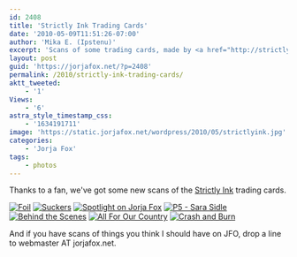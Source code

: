 ```yaml
---
id: 2408
title: 'Strictly Ink Trading Cards'
date: '2010-05-09T11:51:26-07:00'
author: 'Mika E. (Ipstenu)'
excerpt: 'Scans of some trading cards, made by <a href="http://strictlyink.com">Strictly Ink</a> of Jorja on _CSI_.'
layout: post
guid: 'https://jorjafox.net/?p=2408'
permalink: /2010/strictly-ink-trading-cards/
aktt_tweeted:
    - '1'
Views:
    - '6'
astra_style_timestamp_css:
    - '1634191711'
image: 'https://static.jorjafox.net/wordpress/2010/05/strictlyink.jpg'
categories:
    - 'Jorja Fox'
tags:
    - photos
---
```


Thanks to a fan, we've got some new scans of the <a href="http://strictlyink.com">Strictly Ink</a> trading cards.

<a href="https://jorjafox.net/gallery/tv/csi/pub/merch/strictlyink/season03-foil.jpg"><img class="ZenphotoPress_thumb " alt="Foil" title="Foil" src="https://jorjafox.net/gallery/cache/tv/csi/pub/merch/strictlyink/season03-foil_200_cw200_ch200_thumb.jpg"  /></a> <a href="https://jorjafox.net/gallery/tv/csi/pub/merch/strictlyink/season02-03.jpg"><img class="ZenphotoPress_thumb " alt="Suckers" title="Suckers" src="https://jorjafox.net/gallery/cache/tv/csi/pub/merch/strictlyink/season02-03_200_cw200_ch200_thumb.jpg"  /></a> <a href="https://jorjafox.net/gallery/tv/csi/pub/merch/strictlyink/season02-04.jpg"><img class="ZenphotoPress_thumb " alt="Spotlight on Jorja Fox" title="Spotlight on Jorja Fox" src="https://jorjafox.net/gallery/cache/tv/csi/pub/merch/strictlyink/season02-04_200_cw200_ch200_thumb.jpg"  /></a> <a href="https://jorjafox.net/gallery/tv/csi/pub/merch/strictlyink/season03-01.jpg"><img class="ZenphotoPress_thumb " alt="P5 - Sara Sidle" title="P5 - Sara Sidle" src="https://jorjafox.net/gallery/cache/tv/csi/pub/merch/strictlyink/season03-01_200_cw200_ch200_thumb.jpg"  /></a> <a href="https://jorjafox.net/gallery/tv/csi/pub/merch/strictlyink/season02-05.jpg"><img class="ZenphotoPress_thumb " alt="Behind the Scenes" title="Behind the Scenes" src="https://jorjafox.net/gallery/cache/tv/csi/pub/merch/strictlyink/season02-05_200_cw200_ch200_thumb.jpg"  /></a> <a href="https://jorjafox.net/gallery/tv/csi/pub/merch/strictlyink/season02-02.jpg"><img class="ZenphotoPress_thumb " alt="All For Our Country" title="All For Our Country" src="https://jorjafox.net/gallery/cache/tv/csi/pub/merch/strictlyink/season02-02_200_cw200_ch200_thumb.jpg"  /></a> <a href="https://jorjafox.net/gallery/tv/csi/pub/merch/strictlyink/season02-01.jpg"><img class="ZenphotoPress_thumb " alt="Crash and Burn" title="Crash and Burn" src="https://jorjafox.net/gallery/cache/tv/csi/pub/merch/strictlyink/season02-01_200_cw200_ch200_thumb.jpg"  /></a>

And if you have scans of things you think I should have on JFO, drop a line to webmaster AT jorjafox.net.
